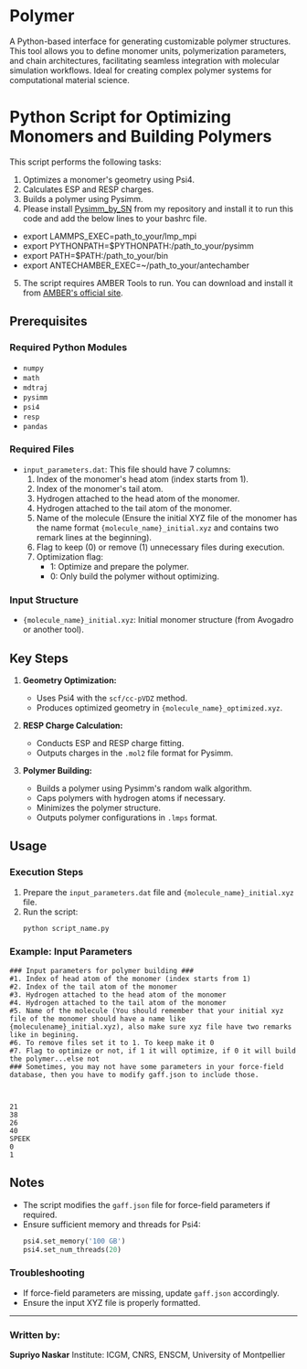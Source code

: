 # Polymer
A Python-based interface for generating customizable polymer structures. This tool allows you to define monomer units, polymerization parameters, and chain architectures, facilitating seamless integration with molecular simulation workflows. Ideal for creating complex polymer systems for computational material science.

# Python Script for Optimizing Monomers and Building Polymers

This script performs the following tasks:
1. Optimizes a monomer's geometry using Psi4.
2. Calculates ESP and RESP charges.
3. Builds a polymer using Pysimm.
4. Please install [Pysimm_by_SN](https://github.com/supriyonaskar/Pysimm_by_SN.git) from my repository and install it to run this code and add the below lines to your bashrc file.
- export LAMMPS_EXEC=path_to_your/lmp_mpi
- export PYTHONPATH=$PYTHONPATH:/path_to_your/pysimm
- export PATH=$PATH:/path_to_your/bin
- export ANTECHAMBER_EXEC=~/path_to_your/antechamber
5. The script requires AMBER Tools to run. You can download and install it from [AMBER's official site](https://ambermd.org/).



## Prerequisites

### Required Python Modules
- `numpy`
- `math`
- `mdtraj`
- `pysimm`
- `psi4`
- `resp`
- `pandas`

### Required Files
- `input_parameters.dat`: This file should have 7 columns:
  1. Index of the monomer's head atom (index starts from 1).
  2. Index of the monomer's tail atom.
  3. Hydrogen attached to the head atom of the monomer.
  4. Hydrogen attached to the tail atom of the monomer.
  5. Name of the molecule (Ensure the initial XYZ file of the monomer has the name format `{molecule_name}_initial.xyz` and contains two remark lines at the beginning).
  6. Flag to keep (0) or remove (1) unnecessary files during execution.
  7. Optimization flag: 
      - 1: Optimize and prepare the polymer.
      - 0: Only build the polymer without optimizing.

### Input Structure
- `{molecule_name}_initial.xyz`: Initial monomer structure (from Avogadro or another tool).

## Key Steps

1. **Geometry Optimization:**
   - Uses Psi4 with the `scf/cc-pVDZ` method.
   - Produces optimized geometry in `{molecule_name}_optimized.xyz`.

2. **RESP Charge Calculation:**
   - Conducts ESP and RESP charge fitting.
   - Outputs charges in the `.mol2` file format for Pysimm.

3. **Polymer Building:**
   - Builds a polymer using Pysimm's random walk algorithm.
   - Caps polymers with hydrogen atoms if necessary.
   - Minimizes the polymer structure.
   - Outputs polymer configurations in `.lmps` format.

## Usage

### Execution Steps
1. Prepare the `input_parameters.dat` file and `{molecule_name}_initial.xyz` file.
2. Run the script:
   ```bash
   python script_name.py
   ```

### Example: Input Parameters
```
### Input parameters for polymer building ###
#1. Index of head atom of the monomer (index starts from 1)
#2. Index of the tail atom of the monomer 
#3. Hydrogen attached to the head atom of the monomer
#4. Hydrogen attached to the tail atom of the monomer
#5. Name of the molecule (You should remember that your initial xyz file of the monomer should have a name like {moleculename}_initial.xyz), also make sure xyz file have two remarks like in begining. 
#6. To remove files set it to 1. To keep make it 0
#7. Flag to optimize or not, if 1 it will optimize, if 0 it will build the polymer...else not
### Sometimes, you may not have some parameters in your force-field database, then you have to modify gaff.json to include those. 



21
38
26
40 
SPEEK
0 
1
```

## Notes
- The script modifies the `gaff.json` file for force-field parameters if required.
- Ensure sufficient memory and threads for Psi4:
  ```python
  psi4.set_memory('100 GB')
  psi4.set_num_threads(20)
  ```

### Troubleshooting
- If force-field parameters are missing, update `gaff.json` accordingly.
- Ensure the input XYZ file is properly formatted.

---

### Written by:
**Supriyo Naskar**
Institute: ICGM, CNRS, ENSCM, University of Montpellier
